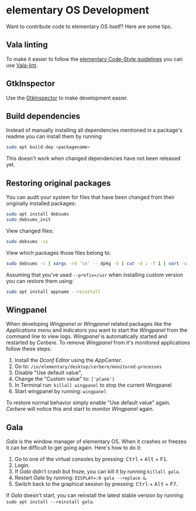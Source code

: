 # elementary OS Development
Want to contribute code to elementary OS itself? Here are some tips.

## Vala linting
To make it easier to follow the [elementary Code-Style guidelines](https://elementary.io/docs/code/reference#code-style) you can use [Vala-lint](https://github.com/elementary/vala-lint).

## GtkInspector
Use the [GtkInspector](https://wiki.gnome.org/Projects/GTK+/Inspector) to make development easier.

## Build dependencies
Instead of manually installing all dependencies mentioned in a package's readme you can install them by running:
```bash
sudo apt build-dep <packagename>
```
This doesn't work when changed dependencies have not been released yet.

## Restoring original packages
You can audit your system for files that have been changed from their originally installed packages:
```bash
sudo apt install debsums
sudo debsums_init
```
View changed files:
```bash
sudo debsums -cs
```
View which packages those files belong to:
```bash
sudo debsums -c | xargs -rd '\n' -- dpkg -S | cut -d : -f 1 | sort -u
```
Assuming that you've used `--prefix=/usr` when installing custom version you can restore them using:
```bash
sudo apt install appname --reinstall
```

## Wingpanel
When developing *Wingpanel* or *Wingpanel* related packages like the *Applications menu* and indicators you want to start the *Wingpanel* from the command line to view logs. *Wingpanel* is automatically started and restarted by *Cerbere*. To remove *Wingpanel* from it's monitored applications follow these steps:
1. Install the *Dconf Editor* using the *AppCenter*.
1. Go to: `/io/elementary/desktop/cerbere/monitored-processes`
1. Disable "Use default value",
1. Change the "Custom value" to: `['plank']`
1. In Terminal run: `killall wingpanel` to stop the current Wingpanel
1. Start wingpanel by running: `wingpanel`

To restore normal behavior simply enable "Use default value" again. *Cerbere* will notice this and start to monitor *Wingpanel* again.

## Gala
*Gala* is the window manager of elementary OS. When it crashes or freezes it can be difficult to get going again. Here's how to do it:
1. Go to one of the virtual consoles by pressing: <kbd>Ctrl</kbd> + <kbd>Alt</kbd> + <kbd>F1</kbd>.
2. Login.
3. If *Gala* didn't crash but froze, you can kill it by running `killall gala`.
4. Restart *Gala* by running: `DISPLAY=:0 gala --replace &`.
5. Switch back to the graphical session by pressing: <kbd>Ctrl</kbd> + <kbd>Alt</kbd> + <kbd>F7</kbd>.

If *Gala* doesn't start, you can reinstall the latest stable version by running: `sudo apt install --reinstall gala`.
